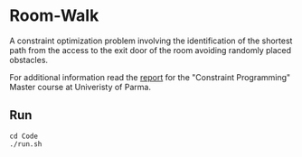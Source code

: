 # Room-Walk
A constraint optimization problem involving the identification of the shortest path from the access to the exit door of the room
avoiding randomly placed obstacles.

For additional information read the [report](Latex/report.pdf) for the "Constraint Programming" Master course at Univeristy of Parma.

## Run

```
cd Code
./run.sh
```
